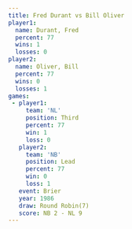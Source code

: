 ```yaml
---
title: Fred Durant vs Bill Oliver
player1:            
  name: Durant, Fred
  percent: 77       
  wins: 1           
  losses: 0         
player2:            
  name: Oliver, Bill
  percent: 77       
  wins: 0           
  losses: 1         
games:
 - player1:         
     team: 'NL'     
     position: Third
     percent: 77    
     win: 1         
     loss: 0        
   player2:        
     team: 'NB'    
     position: Lead
     percent: 77   
     win: 0        
     loss: 1       
   event: Brier        
   year: 1986          
   draw: Round Robin(7)
   score: NB 2 - NL 9  
---
```

